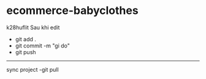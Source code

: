 # ecommerce-babyclothes
k28huflit
Sau khi edit
- git add . 
- git commit -m "gi do"
- git push
---------------
sync project
-git pull
